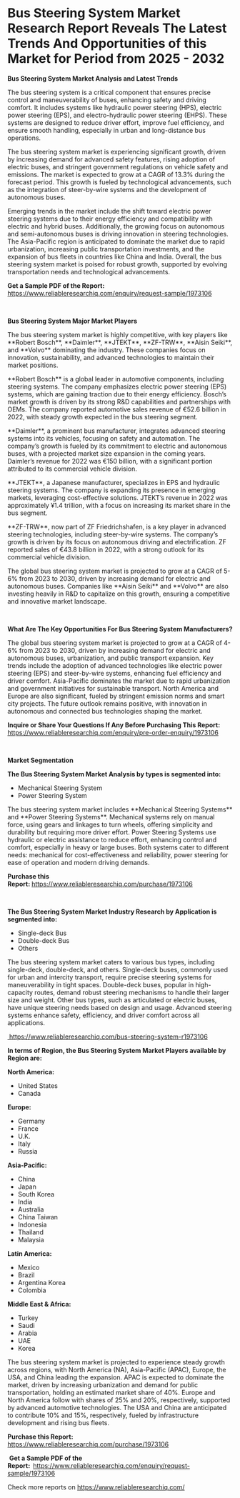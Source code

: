 <p><h1>Bus Steering System Market Research Report Reveals The Latest Trends And Opportunities of this Market for Period from 2025 - 2032</h1></p><p><strong>Bus Steering System Market Analysis and Latest Trends</strong></p>
<p><p>The bus steering system is a critical component that ensures precise control and maneuverability of buses, enhancing safety and driving comfort. It includes systems like hydraulic power steering (HPS), electric power steering (EPS), and electro-hydraulic power steering (EHPS). These systems are designed to reduce driver effort, improve fuel efficiency, and ensure smooth handling, especially in urban and long-distance bus operations.</p><p>The bus steering system market is experiencing significant growth, driven by increasing demand for advanced safety features, rising adoption of electric buses, and stringent government regulations on vehicle safety and emissions. The market is expected to grow at a CAGR of 13.3% during the forecast period. This growth is fueled by technological advancements, such as the integration of steer-by-wire systems and the development of autonomous buses.</p><p>Emerging trends in the market include the shift toward electric power steering systems due to their energy efficiency and compatibility with electric and hybrid buses. Additionally, the growing focus on autonomous and semi-autonomous buses is driving innovation in steering technologies. The Asia-Pacific region is anticipated to dominate the market due to rapid urbanization, increasing public transportation investments, and the expansion of bus fleets in countries like China and India. Overall, the bus steering system market is poised for robust growth, supported by evolving transportation needs and technological advancements.</p></p>
<p><strong>Get a Sample PDF of the Report:&nbsp;</strong> <a href="https://www.reliableresearchiq.com/enquiry/request-sample/1973106?utm_campaign=104&utm_medium=2&utm_source=Github&utm_content=ia&utm_term=23012025&utm_id=bus-steering-system">https://www.reliableresearchiq.com/enquiry/request-sample/1973106</a></p>
<p>&nbsp;</p>
<p><strong>Bus Steering System Major Market Players</strong></p>
<p><p>The bus steering system market is highly competitive, with key players like **Robert Bosch**, **Daimler**, **JTEKT**, **ZF-TRW**, **Aisin Seiki**, and **Volvo** dominating the industry. These companies focus on innovation, sustainability, and advanced technologies to maintain their market positions.</p><p>**Robert Bosch** is a global leader in automotive components, including steering systems. The company emphasizes electric power steering (EPS) systems, which are gaining traction due to their energy efficiency. Bosch’s market growth is driven by its strong R&D capabilities and partnerships with OEMs. The company reported automotive sales revenue of €52.6 billion in 2022, with steady growth expected in the bus steering segment.</p><p>**Daimler**, a prominent bus manufacturer, integrates advanced steering systems into its vehicles, focusing on safety and automation. The company’s growth is fueled by its commitment to electric and autonomous buses, with a projected market size expansion in the coming years. Daimler’s revenue for 2022 was €150 billion, with a significant portion attributed to its commercial vehicle division.</p><p>**JTEKT**, a Japanese manufacturer, specializes in EPS and hydraulic steering systems. The company is expanding its presence in emerging markets, leveraging cost-effective solutions. JTEKT’s revenue in 2022 was approximately ¥1.4 trillion, with a focus on increasing its market share in the bus segment.</p><p>**ZF-TRW**, now part of ZF Friedrichshafen, is a key player in advanced steering technologies, including steer-by-wire systems. The company’s growth is driven by its focus on autonomous driving and electrification. ZF reported sales of €43.8 billion in 2022, with a strong outlook for its commercial vehicle division.</p><p>The global bus steering system market is projected to grow at a CAGR of 5-6% from 2023 to 2030, driven by increasing demand for electric and autonomous buses. Companies like **Aisin Seiki** and **Volvo** are also investing heavily in R&D to capitalize on this growth, ensuring a competitive and innovative market landscape.</p></p>
<p>&nbsp;</p>
<p><strong>What Are The Key Opportunities For Bus Steering System Manufacturers?</strong></p>
<p><p>The global bus steering system market is projected to grow at a CAGR of 4-6% from 2023 to 2030, driven by increasing demand for electric and autonomous buses, urbanization, and public transport expansion. Key trends include the adoption of advanced technologies like electric power steering (EPS) and steer-by-wire systems, enhancing fuel efficiency and driver comfort. Asia-Pacific dominates the market due to rapid urbanization and government initiatives for sustainable transport. North America and Europe are also significant, fueled by stringent emission norms and smart city projects. The future outlook remains positive, with innovation in autonomous and connected bus technologies shaping the market.</p></p>
<p><strong>Inquire or Share Your Questions If Any Before Purchasing This Report:</strong> <a href="https://www.reliableresearchiq.com/enquiry/pre-order-enquiry/1973106?utm_campaign=104&utm_medium=2&utm_source=Github&utm_content=ia&utm_term=23012025&utm_id=bus-steering-system">https://www.reliableresearchiq.com/enquiry/pre-order-enquiry/1973106</a></p>
<p>&nbsp;</p>
<p><strong>Market Segmentation</strong></p>
<p><strong>The Bus Steering System Market Analysis by types is segmented into:</strong></p>
<p><ul><li>Mechanical Steering System</li><li>Power Steering System</li></ul></p>
<p><p>The bus steering system market includes **Mechanical Steering Systems** and **Power Steering Systems**. Mechanical systems rely on manual force, using gears and linkages to turn wheels, offering simplicity and durability but requiring more driver effort. Power Steering Systems use hydraulic or electric assistance to reduce effort, enhancing control and comfort, especially in heavy or large buses. Both systems cater to different needs: mechanical for cost-effectiveness and reliability, power steering for ease of operation and modern driving demands.</p></p>
<p><strong>Purchase this Report:&nbsp;</strong><a href="https://www.reliableresearchiq.com/purchase/1973106?utm_campaign=104&utm_medium=2&utm_source=Github&utm_content=ia&utm_term=23012025&utm_id=bus-steering-system">https://www.reliableresearchiq.com/purchase/1973106</a></p>
<p>&nbsp;</p>
<p><strong>The Bus Steering System Market Industry Research by Application is segmented into:</strong></p>
<p><ul><li>Single-deck Bus</li><li>Double-deck Bus</li><li>Others</li></ul></p>
<p><p>The bus steering system market caters to various bus types, including single-deck, double-deck, and others. Single-deck buses, commonly used for urban and intercity transport, require precise steering systems for maneuverability in tight spaces. Double-deck buses, popular in high-capacity routes, demand robust steering mechanisms to handle their larger size and weight. Other bus types, such as articulated or electric buses, have unique steering needs based on design and usage. Advanced steering systems enhance safety, efficiency, and driver comfort across all applications.</p></p>
<p><a href="https://www.reliableresearchiq.com/bus-steering-system-r1973106?utm_campaign=104&utm_medium=2&utm_source=Github&utm_content=ia&utm_term=23012025&utm_id=bus-steering-system">&nbsp;https://www.reliableresearchiq.com/bus-steering-system-r1973106</a></p>
<p><strong>In terms of Region, the Bus Steering System Market Players available by Region are:</strong></p>
<p>
    <p> <strong> North America: </strong>
        <ul>
            <li>United States</li>
            <li>Canada</li>
        </ul>
        </p> 
    <p> <strong> Europe: </strong>
        <ul>
            <li>Germany</li>
            <li>France</li>
            <li>U.K.</li>
            <li>Italy</li>
            <li>Russia</li>
        </ul>
        </p> 
    <p> <strong> Asia-Pacific: </strong>
        <ul>
            <li>China</li>
            <li>Japan</li>
            <li>South Korea</li>
            <li>India</li>
            <li>Australia</li>
            <li>China Taiwan</li>
            <li>Indonesia</li>
            <li>Thailand</li>
            <li>Malaysia</li>
        </ul>
        </p> 
    <p> <strong> Latin America: </strong>
        <ul>
            <li>Mexico</li>
            <li>Brazil</li>
            <li>Argentina Korea</li>
            <li>Colombia</li>
        </ul>
        </p> 
    <p> <strong> Middle East & Africa: </strong>
        <ul>
            <li>Turkey</li>
            <li>Saudi</li>
            <li>Arabia</li>
            <li>UAE</li>
            <li>Korea</li>
        </ul>
    </p>
    </p>
<p><p>The bus steering system market is projected to experience steady growth across regions, with North America (NA), Asia-Pacific (APAC), Europe, the USA, and China leading the expansion. APAC is expected to dominate the market, driven by increasing urbanization and demand for public transportation, holding an estimated market share of 40%. Europe and North America follow with shares of 25% and 20%, respectively, supported by advanced automotive technologies. The USA and China are anticipated to contribute 10% and 15%, respectively, fueled by infrastructure development and rising bus fleets.</p></p>
<p><strong>Purchase this Report: </strong><a href="https://www.reliableresearchiq.com/purchase/1973106?utm_campaign=104&utm_medium=2&utm_source=Github&utm_content=ia&utm_term=23012025&utm_id=bus-steering-system">https://www.reliableresearchiq.com/purchase/1973106</a></p>
<p>&nbsp;<strong>Get a Sample PDF of the Report:&nbsp;&nbsp;</strong><a href="https://www.reliableresearchiq.com/enquiry/request-sample/1973106?utm_campaign=104&utm_medium=2&utm_source=Github&utm_content=ia&utm_term=23012025&utm_id=bus-steering-system">https://www.reliableresearchiq.com/enquiry/request-sample/1973106</a></p>
<p><strong></strong></p>
<p>Check more reports on <a href="https://www.reliableresearchiq.com/?utm_campaign=104&utm_medium=2&utm_source=Github&utm_content=ia&utm_term=23012025&utm_id=bus-steering-system">https://www.reliableresearchiq.com/</a></p>